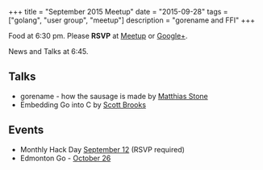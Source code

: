 +++
title = "September 2015 Meetup"
date = "2015-09-28"
tags = ["golang", "user group", "meetup"]
description = "gorename and FFI"
+++

Food at 6:30 pm. Please **RSVP** at [Meetup](http://www.meetup.com/startupedmonton/events/qfwsfhytmblc/) or [Google+](https://plus.google.com/events/clo76cn0lupeiitvms55qgleav8?authkey=CPeO4bfCsa3K4wE).

News and Talks at 6:45.

## Talks

* gorename - how the sausage is made by [Matthias Stone](https://twitter.com/MatthiasStone)
* Embedding Go into C by [Scott Brooks](https://twitter.com/scottbrooksca)

## Events

* Monthly Hack Day [September 12](http://www.meetup.com/startupedmonton/events/223221622/) (RSVP required)
* Edmonton Go - [October 26](http://www.meetup.com/startupedmonton/events/qfwsfhytnbjc/)
